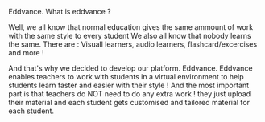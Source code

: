 Eddvance. What is eddvance ? 

Well, we all know that normal education gives the same ammount of work with the same style to every student
We also all know that nobody learns the same. There are : Visuall learners, audio learners, flashcard/excercises and more ! 

And that's why we decided to develop our platform. Eddvance. 
Eddvance enables teachers to work with students in a virtual environment to help students learn faster and easier with their style ! And the most important part is that teachers do NOT need to do any extra work ! they just upload their material and each student gets customised and tailored material for each student.

